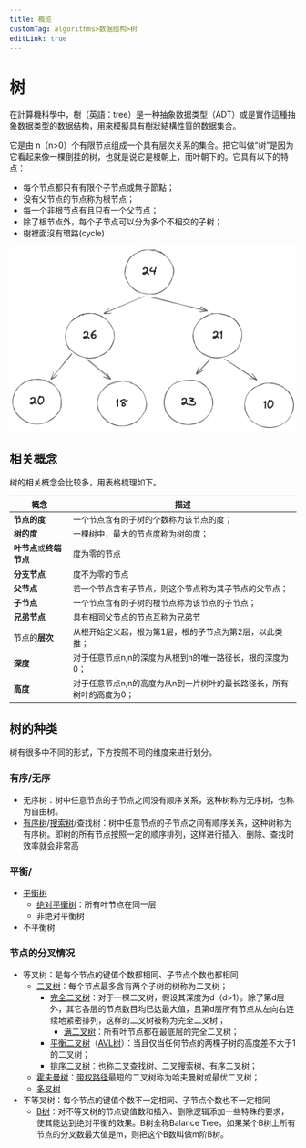 ```yaml
---
title: 概览
customTag: algorithms>数据结构>树
editLink: true
---
```


# 树

在計算機科學中，樹（英語：tree）是一种抽象数据类型（ADT）或是實作這種抽象数据类型的数据结构，用來模擬具有樹狀結構性質的数据集合。

它是由 n（n>0）个有限节点组成一个具有层次关系的集合。把它叫做“树”是因为它看起来像一棵倒挂的树，也就是说它是根朝上，而叶朝下的。它具有以下的特点：

- 每个节点都只有有限个子节点或無子節點；
- 没有父节点的节点称为根节点；
- 每一个非根节点有且只有一个父节点；
- 除了根节点外，每个子节点可以分为多个不相交的子树；
- 樹裡面沒有環路(cycle)

![image.png](https://raw.githubusercontent.com/hua-bang/assert-store/master/20240317095423.png)

## 相关概念

树的相关概念会比较多，用表格梳理如下。

| 概念               | 描述                                    |
| ---------------- | ------------------------------------- |
| **节点的度**         | 一个节点含有的子树的个数称为该节点的度；                  |
| **树的度**          | 一棵树中，最大的节点度称为树的度；                     |
| **叶节点**或**终端节点** | 度为零的节点                                |
| **分支节点**         | 度不为零的节点                               |
| **父节点**          | 若一个节点含有子节点，则这个节点称为其子节点的父节点；           |
| **子节点**          | 一个节点含有的子树的根节点称为该节点的子节点；               |
| **兄弟节点**         | 具有相同父节点的节点互称为兄弟节                      |
| 节点的**层次**        | 从根开始定义起，根为第1层，根的子节点为第2层，以此类推；         |
| **深度**           | 对于任意节点n,n的深度为从根到n的唯一路径长，根的深度为0；       |
| **高度**           | 对于任意节点n,n的高度为从n到一片树叶的最长路径长，所有树叶的高度为0； |

## 树的种类

树有很多中不同的形式，下方按照不同的维度来进行划分。
### 有序/无序

- 无序树：树中任意节点的子节点之间没有顺序关系，这种树称为无序树，也称为自由树。
- [有序树](https://zh.wikipedia.org/w/index.php?title=%E6%9C%89%E5%BA%8F%E6%A0%91&action=edit&redlink=1 "有序树（页面不存在）")/[搜索树](https://zh.wikipedia.org/wiki/%E6%90%9C%E7%B4%A2%E6%A0%91 "搜索树")/查找树：树中任意节点的子节点之间有顺序关系，这种树称为有序树。即树的所有节点按照一定的顺序排列，这样进行插入、删除、查找时效率就会非常高

### 平衡/

- [平衡树](https://zh.wikipedia.org/wiki/%E5%B9%B3%E8%A1%A1%E6%A0%91 "平衡树")
    - [绝对平衡树](https://zh.wikipedia.org/w/index.php?title=%E7%BB%9D%E5%AF%B9%E5%B9%B3%E8%A1%A1%E6%A0%91&action=edit&redlink=1 "绝对平衡树（页面不存在）")：所有叶节点在同一层
    - 非绝对平衡树
- 不平衡树

### 节点的分叉情况

- 等叉树：是每个节点的键值个数都相同、子节点个数也都相同
    - [二叉树](https://zh.wikipedia.org/wiki/%E4%BA%8C%E5%8F%89%E6%A0%91 "二叉树")：每个节点最多含有两个子树的树称为二叉树；
        - [完全二叉树](https://zh.wikipedia.org/wiki/%E5%AE%8C%E5%85%A8%E4%BA%8C%E5%8F%89%E6%A0%91 "完全二叉树")：对于一棵二叉树，假设其深度为d（d>1）。除了第d层外，其它各层的节点数目均已达最大值，且第d层所有节点从左向右连续地紧密排列，这样的二叉树被称为完全二叉树；
            - [满二叉树](https://zh.wikipedia.org/wiki/%E6%BB%A1%E4%BA%8C%E5%8F%89%E6%A0%91 "满二叉树")：所有叶节点都在最底层的完全二叉树；
        - [平衡二叉树](https://zh.wikipedia.org/wiki/%E5%B9%B3%E8%A1%A1%E4%BA%8C%E5%8F%89%E6%A0%91 "平衡二叉树")（[AVL树](https://zh.wikipedia.org/wiki/AVL%E6%A0%91 "AVL树")）：当且仅当任何节点的两棵子树的高度差不大于1的二叉树；
        - [排序二叉树](https://zh.wikipedia.org/wiki/%E6%8E%92%E5%BA%8F%E4%BA%8C%E5%85%83%E6%A8%B9 "排序二元樹")：也称二叉查找树、二叉搜索树、有序二叉树；
    - [霍夫曼树](https://zh.wikipedia.org/wiki/%E9%9C%8D%E5%A4%AB%E6%9B%BC%E6%A0%91 "霍夫曼树")：[带权路径](https://zh.wikipedia.org/w/index.php?title=%E5%B8%A6%E6%9D%83%E8%B7%AF%E5%BE%84&action=edit&redlink=1 "带权路径（页面不存在）")最短的二叉树称为哈夫曼树或最优二叉树；
    - [多叉树](https://zh.wikipedia.org/w/index.php?title=%E5%A4%9A%E5%8F%89%E6%A0%91&action=edit&redlink=1)
- 不等叉树：每个节点的键值个数不一定相同、子节点个数也不一定相同
    - [B树](https://zh.wikipedia.org/wiki/B%E6%A0%91 "B树")：对不等叉树的节点键值数和插入、删除逻辑添加一些特殊的要求，使其能达到绝对平衡的效果。B树全称Balance Tree。如果某个B树上所有节点的分叉数最大值是m，则把这个B数叫做m阶B树。